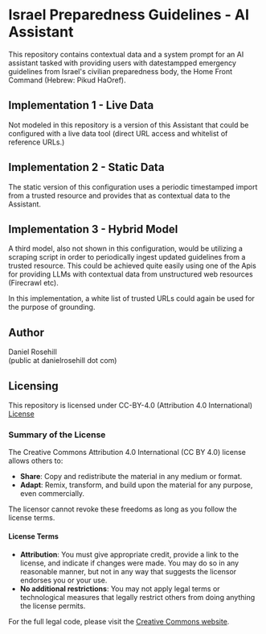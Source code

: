 # Israel Preparedness Guidelines - AI Assistant

This repository contains contextual data and a system prompt for an AI assistant tasked with providing users with datestampped emergency guidelines from Israel's civilian preparedness body, the Home Front Command (Hebrew: Pikud HaOref).

## Implementation 1 - Live Data

Not modeled in this repository is a version of this Assistant that could be configured with a live data tool (direct URL access and whitelist of reference URLs.)

## Implementation 2 - Static Data

The static version of this configuration uses a periodic timestamped import from a trusted resource and provides that as contextual data to the Assistant. 

## Implementation 3 - Hybrid Model

A third model, also not shown in this configuration, would be utilizing a scraping script in order to periodically ingest updated guidelines from a trusted resource.  This could be achieved quite easily using one of the Apis for providing LLMs with contextual data from unstructured web resources (Firecrawl etc).

In this implementation, a white list of trusted URLs could again be used for the purpose of grounding. 

## Author

Daniel Rosehill  
(public at danielrosehill dot com)

## Licensing

This repository is licensed under CC-BY-4.0 (Attribution 4.0 International) 
[License](https://creativecommons.org/licenses/by/4.0/)

### Summary of the License
The Creative Commons Attribution 4.0 International (CC BY 4.0) license allows others to:
- **Share**: Copy and redistribute the material in any medium or format.
- **Adapt**: Remix, transform, and build upon the material for any purpose, even commercially.

The licensor cannot revoke these freedoms as long as you follow the license terms.

#### License Terms
- **Attribution**: You must give appropriate credit, provide a link to the license, and indicate if changes were made. You may do so in any reasonable manner, but not in any way that suggests the licensor endorses you or your use.
- **No additional restrictions**: You may not apply legal terms or technological measures that legally restrict others from doing anything the license permits.

For the full legal code, please visit the [Creative Commons website](https://creativecommons.org/licenses/by/4.0/legalcode).